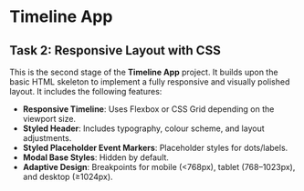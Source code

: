 # Timeline App

## Task 2: Responsive Layout with CSS

This is the second stage of the **Timeline App** project. It builds upon the basic HTML skeleton to implement a fully responsive and visually polished layout. It includes the following features:

- **Responsive Timeline**: Uses Flexbox or CSS Grid depending on the viewport size.
- **Styled Header**: Includes typography, colour scheme, and layout adjustments.
- **Styled Placeholder Event Markers**: Placeholder styles for dots/labels.
- **Modal Base Styles**: Hidden by default.
- **Adaptive Design**: Breakpoints for mobile (<768px), tablet (768–1023px), and desktop (≥1024px).
